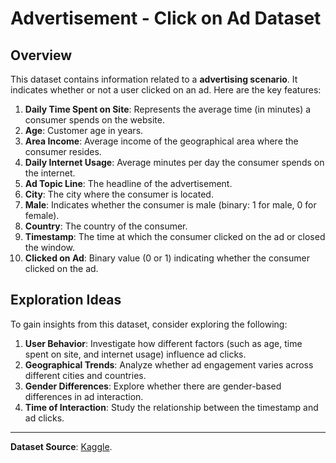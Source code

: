 # Advertisement - Click on Ad Dataset

## Overview
This dataset contains information related to a **advertising scenario**. It indicates whether or not a user clicked on an ad. Here are the key features:

1. **Daily Time Spent on Site**: Represents the average time (in minutes) a consumer spends on the website.
2. **Age**: Customer age in years.
3. **Area Income**: Average income of the geographical area where the consumer resides.
4. **Daily Internet Usage**: Average minutes per day the consumer spends on the internet.
5. **Ad Topic Line**: The headline of the advertisement.
6. **City**: The city where the consumer is located.
7. **Male**: Indicates whether the consumer is male (binary: 1 for male, 0 for female).
8. **Country**: The country of the consumer.
9. **Timestamp**: The time at which the consumer clicked on the ad or closed the window.
10. **Clicked on Ad**: Binary value (0 or 1) indicating whether the consumer clicked on the ad.

## Exploration Ideas
To gain insights from this dataset, consider exploring the following:

1. **User Behavior**: Investigate how different factors (such as age, time spent on site, and internet usage) influence ad clicks.
2. **Geographical Trends**: Analyze whether ad engagement varies across different cities and countries.
3. **Gender Differences**: Explore whether there are gender-based differences in ad interaction.
4. **Time of Interaction**: Study the relationship between the timestamp and ad clicks.

---

**Dataset Source**: [Kaggle](https://www.kaggle.com/datasets/gabrielsantello/advertisement-click-on-ad).